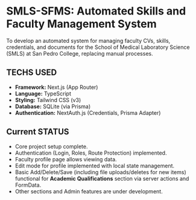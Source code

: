 # SMLS-SFMS: Automated Skills and Faculty Management System


To develop an automated system for managing faculty CVs, skills, credentials, and documents for the School of Medical Laboratory Science (SMLS) at San Pedro College, replacing manual processes.

## TECHS USED

*   **Framework:** Next.js (App Router)
*   **Language:** TypeScript
*   **Styling:** Tailwind CSS (v3)
*   **Database:** SQLite (via Prisma)
*   **Authentication:** NextAuth.js (Credentials, Prisma Adapter)

##

## Current STATUS

*   Core project setup complete.
*   Authentication (Login, Roles, Route Protection) implemented.
*   Faculty profile page allows viewing data.
*   Edit mode for profile implemented with local state management.
*   Basic Add/Delete/Save (including file uploads/deletes for new items) functional for **Academic Qualifications** section via server actions and FormData.
*   Other sections and Admin features are under development.